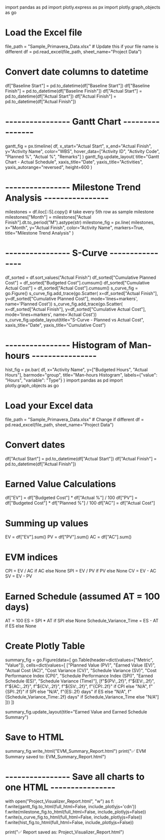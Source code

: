 import pandas as pd
import plotly.express as px
import plotly.graph_objects as go

# Load the Excel file
file_path = "Sample_Primavera_Data.xlsx"  # Update this if your file name is different
df = pd.read_excel(file_path, sheet_name="Project Data")

# Convert date columns to datetime
df["Baseline Start"] = pd.to_datetime(df["Baseline Start"])
df["Baseline Finish"] = pd.to_datetime(df["Baseline Finish"])
df["Actual Start"] = pd.to_datetime(df["Actual Start"])
df["Actual Finish"] = pd.to_datetime(df["Actual Finish"])

# ---------------- Gantt Chart ----------------
gantt_fig = px.timeline(
    df,
    x_start="Actual Start",
    x_end="Actual Finish",
    y="Activity Name",
    color="WBS",
    hover_data=["Activity ID", "Activity Code", "Planned %", "Actual %", "Remarks"]
)
gantt_fig.update_layout(
    title="Gantt Chart - Actual Schedule",
    xaxis_title="Date",
    yaxis_title="Activities",
    yaxis_autorange="reversed",
    height=600
)

# ---------------- Milestone Trend Analysis ----------------
milestones = df.iloc[::5].copy()  # take every 5th row as sample milestone
milestones["Month"] = milestones["Actual Finish"].dt.to_period("M").astype(str)
milestone_fig = px.line(
    milestones,
    x="Month",
    y="Actual Finish",
    color="Activity Name",
    markers=True,
    title="Milestone Trend Analysis"
)

# ---------------- S-Curve ----------------
df_sorted = df.sort_values("Actual Finish")
df_sorted["Cumulative Planned Cost"] = df_sorted["Budgeted Cost"].cumsum()
df_sorted["Cumulative Actual Cost"] = df_sorted["Actual Cost"].cumsum()
s_curve_fig = go.Figure()
s_curve_fig.add_trace(go.Scatter(
    x=df_sorted["Actual Finish"], y=df_sorted["Cumulative Planned Cost"],
    mode='lines+markers', name='Planned Cost'))
s_curve_fig.add_trace(go.Scatter(
    x=df_sorted["Actual Finish"], y=df_sorted["Cumulative Actual Cost"],
    mode='lines+markers', name='Actual Cost'))
s_curve_fig.update_layout(title="S-Curve - Planned vs Actual Cost", xaxis_title="Date", yaxis_title="Cumulative Cost")

# ---------------- Histogram of Man-hours ----------------
hist_fig = px.bar(
    df,
    x="Activity Name",
    y=["Budgeted Hours", "Actual Hours"],
    barmode="group",
    title="Man-hours Histogram",
    labels={"value": "Hours", "variable": "Type"}
)
import pandas as pd
import plotly.graph_objects as go

# Load your Excel data
file_path = "Sample_Primavera_Data.xlsx"  # Change if different
df = pd.read_excel(file_path, sheet_name="Project Data")

# Convert dates
df["Actual Start"] = pd.to_datetime(df["Actual Start"])
df["Actual Finish"] = pd.to_datetime(df["Actual Finish"])

# Earned Value Calculations
df["EV"] = df["Budgeted Cost"] * df["Actual %"] / 100
df["PV"] = df["Budgeted Cost"] * df["Planned %"] / 100
df["AC"] = df["Actual Cost"]

# Summing up values
EV = df["EV"].sum()
PV = df["PV"].sum()
AC = df["AC"].sum()

# EVM indices
CPI = EV / AC if AC else None
SPI = EV / PV if PV else None
CV = EV - AC
SV = EV - PV

# Earned Schedule (assumed AT = 100 days)
AT = 100
ES = SPI * AT if SPI else None
Schedule_Variance_Time = ES - AT if ES else None

# Create Plotly Table
summary_fig = go.Figure(data=[
    go.Table(header=dict(values=["Metric", "Value"]),
             cells=dict(values=[
                 ["Planned Value (PV)", "Earned Value (EV)", "Actual Cost (AC)",
                  "Cost Variance (CV)", "Schedule Variance (SV)",
                  "Cost Performance Index (CPI)", "Schedule Performance Index (SPI)",
                  "Earned Schedule (ES)", "Schedule Variance (Time)"],
                 [f"${PV:,.2f}", f"${EV:,.2f}", f"${AC:,.2f}",
                  f"${CV:,.2f}", f"${SV:,.2f}",
                  f"{CPI:.2f}" if CPI else "N/A",
                  f"{SPI:.2f}" if SPI else "N/A",
                  f"{ES:.2f} days" if ES else "N/A",
                  f"{Schedule_Variance_Time:.2f} days" if Schedule_Variance_Time else "N/A"]
             ]))
])

summary_fig.update_layout(title="Earned Value and Earned Schedule Summary")

# Save to HTML
summary_fig.write_html("EVM_Summary_Report.html")
print("✅ EVM Summary saved to: EVM_Summary_Report.html")

# ---------------- Save all charts to one HTML ----------------
with open("Project_Visualizer_Report.html", "w") as f:
    f.write(gantt_fig.to_html(full_html=False, include_plotlyjs='cdn'))
    f.write(milestone_fig.to_html(full_html=False, include_plotlyjs=False))
    f.write(s_curve_fig.to_html(full_html=False, include_plotlyjs=False))
    f.write(hist_fig.to_html(full_html=False, include_plotlyjs=False))

print("✅ Report saved as: Project_Visualizer_Report.html")
